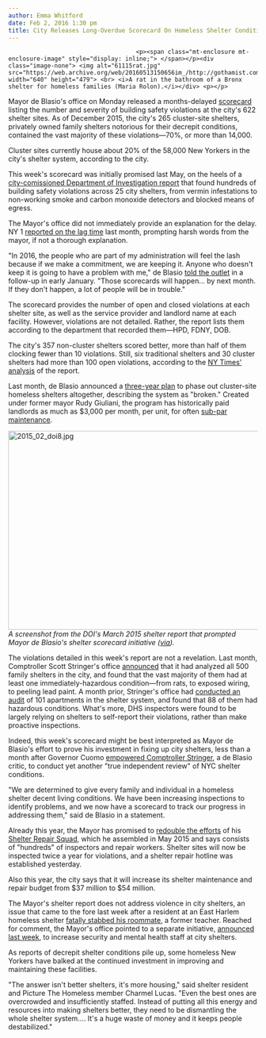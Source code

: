 ```yaml
---
author: Emma Whitford
date: Feb 2, 2016 1:30 pm
title: City Releases Long-Overdue Scorecard On Homeless Shelter Conditions
---
```


	
										<p><span class="mt-enclosure mt-enclosure-image" style="display: inline;"> </span></p><div class="image-none"> <img alt="61115rat.jpg" src="https://web.archive.org/web/20160513150656im_/http://gothamist.com/attachments/nyc_ewhitford/61115rat.jpg" width="640" height="479"> <br> <i>A rat in the bathroom of a Bronx shelter for homeless families (Maria Rolon).</i></div> <p></p>

<p>Mayor de Blasio&apos;s office on Monday released a months-delayed <a href="https://web.archive.org/web/20160513150656/http://www1.nyc.gov/assets/operations/downloads/pdf/Shelter-Building-Detail.pdf">scorecard</a> listing the number and severity of building safety violations at the city&apos;s 622 shelter sites. As of December 2015, the city&apos;s 265 cluster-site shelters, privately owned family shelters notorious for their decrepit conditions, contained the vast majority of these violations&#x2014;70%, or more than 14,000. </p>

<p>Cluster sites currently house about 20% of the 58,000 New Yorkers in the city&apos;s shelter system, according to the city. </p>

<p>This week&apos;s scorecard was initially promised last May, on the heels of a <a href="https://web.archive.org/web/20160513150656/http://gothamist.com/2015/03/12/rats_locked_exits_and_more_city_inv.php#photo-1">city-comissioned Department of Investigation report</a> that found hundreds of building safety violations across 25 city shelters, from vermin infestations to non-working smoke and carbon monoxide detectors and blocked means of egress.</p>

<p>The Mayor&apos;s office did not immediately provide an explanation for the delay. NY 1 <a href="https://web.archive.org/web/20160513150656/http://www.ny1.com/nyc/all-boroughs/politics/2016/01/7/city-yet-to-create-scorecards-to-disclose-repair-work-on-city-shelters.html">reported on the lag time</a> last month, prompting harsh words from the mayor, if not a thorough explanation. </p>

<p>&quot;In 2016, the people who are part of my administration will feel the lash because if we make a commitment, we are keeping it. Anyone who doesn&apos;t keep it is going to have a problem with me,&quot; de Blasio <a href="https://web.archive.org/web/20160513150656/http://www.ny1.com/nyc/all-boroughs/politics/2016/01/8/de-blasio-says-failure-to-create-report-cards-for-city-homeless-shelters-is-unacceptable.html">told the outlet</a> in a follow-up in early January. &quot;Those scorecards will happen...  by next month. If they don&apos;t happen, a lot of people will be in trouble.&quot;</p>

<p>The scorecard provides the number of open and closed violations at each shelter site, as well as the service provider and landlord name at each facility. However, violations are not detailed. Rather, the report lists them according to the department that recorded them&#x2014;HPD, FDNY, DOB. </p>

<p>The city&apos;s 357 non-cluster shelters scored better, more than half of them clocking fewer than 10 violations. Still, six traditional shelters and 30 cluster shelters had more than 100 open violations, according to the <a href="https://web.archive.org/web/20160513150656/http://www.nytimes.com/2016/02/02/nyregion/delayed-new-york-city-report-on-shelter-safety-violations-is-released.html?_r=0">NY Times&apos; analysis</a> of the report. </p>

<p>Last month, de Blasio announced a <a href="https://web.archive.org/web/20160513150656/http://gothamist.com/2016/01/04/homeless_cluster_site.php">three-year plan</a> to phase out cluster-site homeless shelters altogether, describing the system as &quot;broken.&quot; Created under former mayor Rudy Giuliani, the program has historically paid landlords as much as $3,000 per month, per unit, for often <a href="https://web.archive.org/web/20160513150656/http://gothamist.com/2015/12/03/barry_hers_landlord_eviction.php">sub-par maintenance</a>.</p>

<p><span class="mt-enclosure mt-enclosure-image" style="display: inline;"> </span></p><div class="image-none"> <img alt="2015_02_doi8.jpg" src="https://web.archive.org/web/20160513150656im_/http://gothamist.com/attachments/nyc_ewhitford/2015_02_doi8.jpg" width="640" height="401"> <br> <i> A screenshot from the DOI&apos;s March 2015 shelter report that prompted Mayor de Blasio&apos;s shelter scorecard initiative (<a href="https://web.archive.org/web/20160513150656/http://gothamist.com/2015/03/12/rats_locked_exits_and_more_city_inv.php#photo-3">via</a>). </i></div> <p></p>

<p>The violations detailed in this week&apos;s report are not a revelation. Last month, Comptroller Scott Stringer&apos;s office <a href="https://web.archive.org/web/20160513150656/http://gothamist.com/2016/01/06/homeless_shelters_still_decrepit.php">announced</a> that it had analyzed all 500 family shelters in the city, and found that the vast majority of them had at least one immediately-hazardous condition&#x2014;from rats, to exposed wiring, to peeling lead paint. A month prior, Stringer&apos;s office had <a href="https://web.archive.org/web/20160513150656/http://gothamist.com/2015/12/22/comptroller_audit_homeless_services.php">conducted an audit</a> of 101 apartments in the shelter system, and found that 88 of them had hazardous conditions. What&apos;s more, DHS inspectors were found to be largely relying on shelters to self-report their violations, rather than make proactive inspections. </p>

<p>Indeed, this week&apos;s scorecard might be best interpreted as Mayor de Blasio&apos;s effort to prove his investment in fixing up city shelters, less than a month after Governor Cuomo <a href="https://web.archive.org/web/20160513150656/http://gothamist.com/2016/01/13/state_of_the_state_cuomo.php">empowered Comptroller Stringer</a>, a de Blasio critic, to conduct yet another &quot;true independent review&quot; of NYC shelter conditions. </p>

<p>&quot;We are determined to give every family and individual in a homeless shelter decent living conditions. We have been increasing inspections to identify problems, and we now have a scorecard to track our progress in addressing them,&quot; said de Blasio in a statement. </p>

<p>Already this year, the Mayor has promised to <a href="https://web.archive.org/web/20160513150656/http://gothamist.com/2016/01/06/homeless_shelters_still_decrepit.php">redouble the efforts</a> of his <a href="https://web.archive.org/web/20160513150656/http://www1.nyc.gov/office-of-the-mayor/news/018-16/as-of-homeless-services-restructuring-mayor-de-blasio-expands-effort-improve-shelter">Shelter Repair Squad</a>, which he assembled in May 2015 and says consists of &quot;hundreds&quot; of inspectors and repair workers. Shelter sites will now be inspected twice a year for violations, and a shelter repair hotline was established yesterday. </p>

<p>Also this year, the city says that it will increase its shelter maintenance and repair budget from $37 million to $54 million. </p>

<p>The Mayor&apos;s shelter report does not address violence in city shelters, an issue that came to the fore last week after a resident at an East Harlem homeless shelter <a href="https://web.archive.org/web/20160513150656/http://gothamist.com/2016/01/30/ex-teacher_killed_in_shelter_lived.php">fatally stabbed his roommate</a>, a former teacher. Reached for comment, the Mayor&apos;s office pointed to a separate initiative, <a href="https://web.archive.org/web/20160513150656/http://www.nytimes.com/2016/01/30/nyregion/mayor-de-blasio-announces-plans-to-boost-security-and-mental-health-staff-at-new-york-city-shelters.html">announced last week</a>, to increase security and mental health staff at city shelters. </p>

<p>As reports of decrepit shelter conditions pile up, some homeless New Yorkers have balked at the continued investment in improving and maintaining these facilities. </p>

<p>&quot;The answer isn&apos;t better shelters, it&apos;s more housing,&quot; said shelter resident and Picture The Homeless member Charmel Lucas. &quot;Even the best ones are overcrowded and insufficiently staffed. Instead of putting all this energy and resources into making shelters better, they need to be dismantling the whole shelter system.... It&apos;s a huge waste of money and it keeps people destabilized.&quot; </p>					
										
									
				
